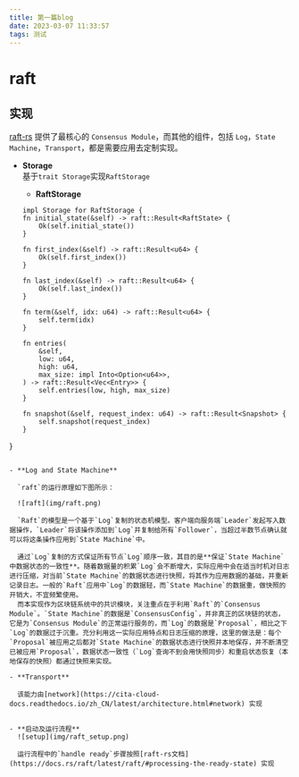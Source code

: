 ```yaml
---
title: 第一篇blog
date: 2023-03-07 11:33:57
tags: 测试
---
```


# raft
## 实现

[raft-rs](https://github.com/tikv/raft-rs) 提供了最核心的 `Consensus Module`，而其他的组件，包括 `Log`，`State Machine`，`Transport`，都是需要应用去定制实现。

- **Storage**  
  基于`trait Storage`实现`RaftStorage`
    - **RaftStorage**

    ``` 
    impl Storage for RaftStorage {
    fn initial_state(&self) -> raft::Result<RaftState> {
        Ok(self.initial_state())
    }

    fn first_index(&self) -> raft::Result<u64> {
        Ok(self.first_index())
    }

    fn last_index(&self) -> raft::Result<u64> {
        Ok(self.last_index())
    }

    fn term(&self, idx: u64) -> raft::Result<u64> {
        self.term(idx)
    }

    fn entries(
        &self,
        low: u64,
        high: u64,
        max_size: impl Into<Option<u64>>,
    ) -> raft::Result<Vec<Entry>> {
        self.entries(low, high, max_size)
    }

    fn snapshot(&self, request_index: u64) -> raft::Result<Snapshot> {
        self.snapshot(request_index)
    }
}
```

- **Log and State Machine**

  `raft`的运行原理如下图所示：

  ![raft](img/raft.png)

  `Raft`的模型是一个基于`Log`复制的状态机模型。客户端向服务端`Leader`发起写入数据操作，`Leader`将该操作添加到`Log`并复制给所有`Follower`，当超过半数节点确认就可以将这条操作应用到`State Machine`中。

  通过`Log`复制的方式保证所有节点`Log`顺序一致，其目的是**保证`State Machine`中数据状态的一致性**。随着数据量的积累`Log`会不断增大，实际应用中会在适当时机对日志进行压缩，对当前`State Machine`的数据状态进行快照，将其作为应用数据的基础，并重新记录日志。一般的`Raft`应用中`Log`的数据轻，而`State Machine`的数据重，做快照的开销大，不宜频繁使用。
  而本实现作为区块链系统中的共识模块，关注重点在于利用`Raft`的`Consensus Module`。`State Machine`的数据是`ConsensusConfig`，并非真正的区块链的状态，它是为`Consensus Module`的正常运行服务的，而`Log`的数据是`Proposal`，相比之下`Log`的数据过于沉重。充分利用这一实际应用特点和日志压缩的原理，这里的做法是：每个`Proposal`被应用之后都对`State Machine`的数据状态进行快照并本地保存，并不断清空已被应用`Proposal`，数据状态一致性（`Log`查询不到会用快照同步）和重启状态恢复（本地保存的快照）都通过快照来实现。

- **Transport**

  该能力由[network](https://cita-cloud-docs.readthedocs.io/zh_CN/latest/architecture.html#network) 实现


- **启动及运行流程**  
  ![setup](img/raft_setup.png)

  运行流程中的`handle ready`步骤按照[raft-rs文档](https://docs.rs/raft/latest/raft/#processing-the-ready-state) 实现
